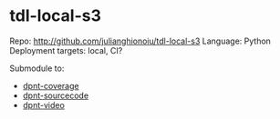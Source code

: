 # tdl-local-s3

Repo: http://github.com/julianghionoiu/tdl-local-s3
Language: Python
Deployment targets: local, CI?

Submodule to:

- [dpnt-coverage](dpnt-coverage.md)
- [dpnt-sourcecode](dpnt-sourcecode.md)
- [dpnt-video](dpnt-video.md)